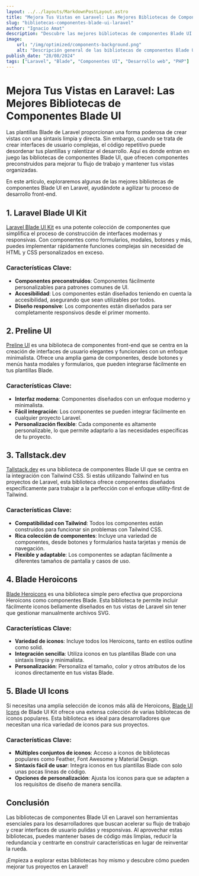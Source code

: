 ```yaml
---
layout: ../../layouts/MarkdownPostLayout.astro
title: "Mejora Tus Vistas en Laravel: Las Mejores Bibliotecas de Componentes Blade UI"
slug: "bibliotecas-componentes-blade-ui-laravel"
author: "Ignacio Amat"
description: "Descubre las mejores bibliotecas de componentes Blade UI en Laravel que te ayudarán a crear interfaces front-end impresionantes y eficientes con facilidad."
image:
    url: "/img/optimized/components-background.png"
    alt: "Descripción general de las bibliotecas de componentes Blade UI en Laravel"
publish_date: "28/08/2024"
tags: ["Laravel", "Blade", "Componentes UI", "Desarrollo web", "PHP"]
---
```


# Mejora Tus Vistas en Laravel: Las Mejores Bibliotecas de Componentes Blade UI

Las plantillas Blade de Laravel proporcionan una forma poderosa de crear vistas con una sintaxis limpia y directa. Sin embargo, cuando se trata de crear interfaces de usuario complejas, el código repetitivo puede desordenar tus plantillas y ralentizar el desarrollo. Aquí es donde entran en juego las bibliotecas de componentes Blade UI, que ofrecen componentes preconstruidos para mejorar tu flujo de trabajo y mantener tus vistas organizadas.

En este artículo, exploraremos algunas de las mejores bibliotecas de componentes Blade UI en Laravel, ayudándote a agilizar tu proceso de desarrollo front-end.

## 1. **Laravel Blade UI Kit**

[Laravel Blade UI Kit](https://github.com/blade-ui-kit/blade-ui-kit) es una potente colección de componentes que simplifica el proceso de construcción de interfaces modernas y responsivas. Con componentes como formularios, modales, botones y más, puedes implementar rápidamente funciones complejas sin necesidad de HTML y CSS personalizados en exceso.

### Características Clave:
- **Componentes preconstruidos**: Componentes fácilmente personalizables para patrones comunes de UI.
- **Accesibilidad**: Los componentes están diseñados teniendo en cuenta la accesibilidad, asegurando que sean utilizables por todos.
- **Diseño responsive**: Los componentes están diseñados para ser completamente responsivos desde el primer momento.

## 2. **Preline UI**

[Preline UI](https://preline.co/) es una biblioteca de componentes front-end que se centra en la creación de interfaces de usuario elegantes y funcionales con un enfoque minimalista. Ofrece una amplia gama de componentes, desde botones y menús hasta modales y formularios, que pueden integrarse fácilmente en tus plantillas Blade.

### Características Clave:
- **Interfaz moderna**: Componentes diseñados con un enfoque moderno y minimalista.
- **Fácil integración**: Los componentes se pueden integrar fácilmente en cualquier proyecto Laravel.
- **Personalización flexible**: Cada componente es altamente personalizable, lo que permite adaptarlo a las necesidades específicas de tu proyecto.

## 3. **Tallstack.dev**

[Tallstack.dev](https://tallstack.dev/) es una biblioteca de componentes Blade UI que se centra en la integración con Tailwind CSS. Si estás utilizando Tailwind en tus proyectos de Laravel, esta biblioteca ofrece componentes diseñados específicamente para trabajar a la perfección con el enfoque utility-first de Tailwind.

### Características Clave:
- **Compatibilidad con Tailwind**: Todos los componentes están construidos para funcionar sin problemas con Tailwind CSS.
- **Rica colección de componentes**: Incluye una variedad de componentes, desde botones y formularios hasta tarjetas y menús de navegación.
- **Flexible y adaptable**: Los componentes se adaptan fácilmente a diferentes tamaños de pantalla y casos de uso.

## 4. **Blade Heroicons**

[Blade Heroicons](https://github.com/blade-ui-kit/blade-heroicons) es una biblioteca simple pero efectiva que proporciona Heroicons como componentes Blade. Esta biblioteca te permite incluir fácilmente iconos bellamente diseñados en tus vistas de Laravel sin tener que gestionar manualmente archivos SVG.

### Características Clave:
- **Variedad de iconos**: Incluye todos los Heroicons, tanto en estilos outline como solid.
- **Integración sencilla**: Utiliza iconos en tus plantillas Blade con una sintaxis limpia y minimalista.
- **Personalización**: Personaliza el tamaño, color y otros atributos de los iconos directamente en tus vistas Blade.

## 5. **Blade UI Icons**

Si necesitas una amplia selección de iconos más allá de Heroicons, [Blade UI Icons](https://github.com/blade-ui-kit/blade-icons) de Blade UI Kit ofrece una extensa colección de varias bibliotecas de iconos populares. Esta biblioteca es ideal para desarrolladores que necesitan una rica variedad de iconos para sus proyectos.

### Características Clave:
- **Múltiples conjuntos de iconos**: Acceso a iconos de bibliotecas populares como Feather, Font Awesome y Material Design.
- **Sintaxis fácil de usar**: Integra iconos en tus plantillas Blade con solo unas pocas líneas de código.
- **Opciones de personalización**: Ajusta los iconos para que se adapten a los requisitos de diseño de manera sencilla.

## **Conclusión**

Las bibliotecas de componentes Blade UI en Laravel son herramientas esenciales para los desarrolladores que buscan acelerar su flujo de trabajo y crear interfaces de usuario pulidas y responsivas. Al aprovechar estas bibliotecas, puedes mantener bases de código más limpias, reducir la redundancia y centrarte en construir características en lugar de reinventar la rueda.

¡Empieza a explorar estas bibliotecas hoy mismo y descubre cómo pueden mejorar tus proyectos en Laravel!

<style>
    article p + h2 {
    font-size: 1.5em;
    font-weight: bold;
    margin-top: 1.5em;
  }

  article h2 + h1 {
    font-size: 2em;
    font-weight: bold;
    margin-top: 1.5em;
  }

    article {
        text-wrap: pretty;
    }
    
    article h3 {
    font-weight: bold;
      font-size: 1.5em;
      margin-top: 1.5em;
    }

article p {
    margin: 10px 0;
}

article ul, article ol {
    list-style-type: circle;
    margin: 10px 0 10px 20px;
}

article li h4 {
    /* add soft light font */
    font-weight: lighter;
    font-style: italic;
}

article blockquote {
    border-left: 4px solid #ddd;
    padding-left: 15px;
    color: #666;
    margin: 20px 0;
    font-style: italic;
}

article p a {
  cursor: pointer;
  font-weight: bold; /* font-bold */
  text-decoration: underline; /* underline */
  color: #fafafa; /* text-gray-900 */
  background-color: transparent; /* Remove background color */
  border: none; /* Remove border */
  padding: 0; /* Remove padding */
  transition: all 0.2s ease-in-out; /* transition */
}

article p a:hover {
  color: rgba(234, 179, 8, 0.9); /* hover:text-yellow-500/90 */
}

article p a:focus {
    z-index: 10; /* focus:z-10 */
  outline: none; /* focus:outline-none */
  border-color: #e5e7eb; /* focus:ring-gray-200 */
  box-shadow: 0 0 0 2px #e5e7eb; /* focus:ring-2 */
  color: rgba(234, 179, 8, 0.9); /* focus:text-yellow-500/90 */
}

article code {
    background-color: #f5f5f5;
    padding: 2px 4px;
    border-radius: 4px;
    font-family: 'Courier New', Courier, monospace;
}

article pre {
    background-color: #f5f5f5;
    padding: 10px;
    border-radius: 4px;
    overflow-x auto;
}

@media (min-width: 601px) and (max-width: 1024px) {
    article {
        padding: 40px;
    }
}

@media (max-width: 600px) { 
    article {
      padding: 30px;
    }

 }
</style>